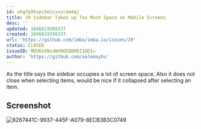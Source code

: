 ```yaml
---
id: uhgfp95vpc5m1cxxzram4qj
title: 29 Sidebar Takes up Too Much Space on Mobile Screens
desc: ''
updated: 1646819388337
created: 1646819388337
url: 'https://github.com/imba/imba.io/issues/29'
status: CLOSED
issueID: MDU6SXNzdWU0ODQ0MDI1ODI=
author: 'https://github.com/aalemayhu'
---
```

As the title says the sidebar occupies a lot of screen space. Also it does not close when selecting items, would be nice if it collapsed after selecting an item.

## Screenshot

![8267441C-9937-445F-A079-8ECB3B3C0749](https://user-images.githubusercontent.com/925044/63578912-c6ef1d80-c591-11e9-826e-860e953d0835.png)
